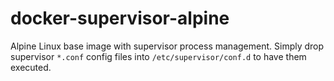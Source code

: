# docker-supervisor-alpine

Alpine Linux base image with supervisor process management. Simply drop supervisor `*.conf` config files into `/etc/supervisor/conf.d` to have them executed.
